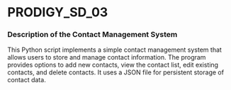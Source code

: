 # PRODIGY_SD_03
### Description of the Contact Management System
This Python script implements a simple contact management system that allows users to store and manage contact information. The program provides options to add new contacts, view the contact list, edit existing contacts, and delete contacts. It uses a JSON file for persistent storage of contact data.
